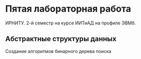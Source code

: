 # Пятая лабораторная работа
ИРНИТУ. 2-й семестр на курсе ИИТиАД на профиле ЭВМб.

## Абстрактные структуры данных
Создание алгоритмов бинарного дерева поиска
